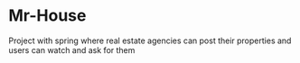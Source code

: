 # Mr-House
Project with spring where real estate agencies can post their properties and users can watch and ask for them
